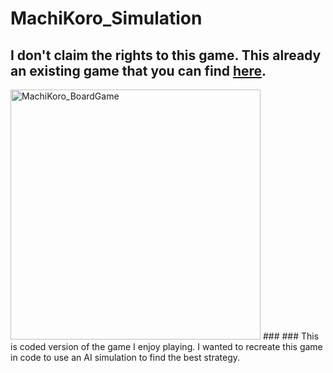 # MachiKoro_Simulation
## I don't claim the rights to this game. This already an existing game that you can find [here](https://pandasaurusgames.com/products/machi-koro). 
<img src="https://cf.geekdo-images.com/_lI2eUDHfesfe5SswJiFAg__opengraph/img/vgOMJBfiE2Cxkzj_kloWdZSpRkQ=/fit-in/1200x630/filters:strip_icc()/pic4783831.png" alt="MachiKoro_BoardGame" width="400" height="400" margin-left: auto margin-right: auto/>
###
### This is coded version of the game I enjoy playing. I wanted to recreate this game in code to use an AI simulation to find the best strategy.
